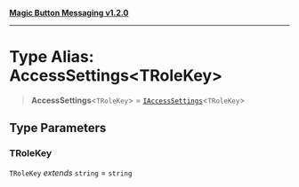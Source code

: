 [**Magic Button Messaging v1.2.0**](../README.md)

***

# Type Alias: AccessSettings\<TRoleKey\>

> **AccessSettings**\<`TRoleKey`\> = [`IAccessSettings`](../interfaces/IAccessSettings.md)\<`TRoleKey`\>

## Type Parameters

### TRoleKey

`TRoleKey` *extends* `string` = `string`
